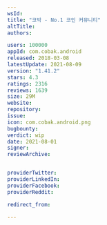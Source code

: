 ```yaml
---
wsId: 
title: "코박 - No.1 코인 커뮤니티"
altTitle: 
authors:

users: 100000
appId: com.cobak.android
released: 2018-03-08
latestUpdate: 2021-08-09
version: "1.41.2"
stars: 4.3
ratings: 2316
reviews: 1639
size: 29M
website: 
repository: 
issue: 
icon: com.cobak.android.png
bugbounty: 
verdict: wip
date: 2021-08-01
signer: 
reviewArchive:


providerTwitter: 
providerLinkedIn: 
providerFacebook: 
providerReddit: 

redirect_from:

---
```



